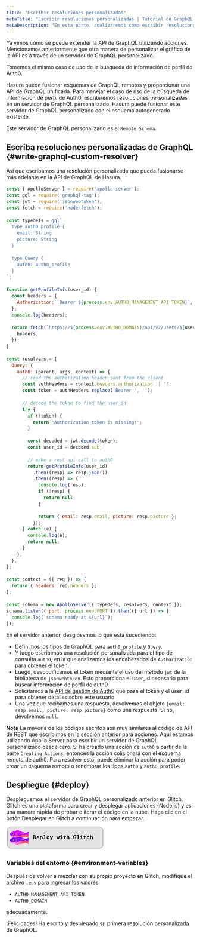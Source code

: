 ```yaml
---
title: "Escribir resoluciones personalizadas"
metaTitle: "Escribir resoluciones personalizadas | Tutorial de GraphQL de Hasura"
metaDescription: "En esta parte, analizaremos cómo escribir resoluciones personalizadas y agregarlas como esquema remoto en el motor de Hasura GraphQL."
---
```


Ya vimos cómo se puede extender la API de GraphQL utilizando acciones. Mencionamos anteriormente que otra manera de personalizar el gráfico de la API es a través de un servidor de GraphQL personalizado.

Tomemos el mismo caso de uso de la búsqueda de información de perfil de Auth0.

Hasura puede fusionar esquemas de GraphQL remotos y proporcionar una API de GraphQL unificada. Para manejar el caso de uso de la búsqueda de información de perfil de Auth0, escribiremos resoluciones personalizadas en un servidor de GraphQL personalizado. Hasura puede fusionar este servidor de GraphQL personalizado con el esquema autogenerado existente.

Este servidor de GraphQL personalizado es el `Remote Schema`.

## Escriba resoluciones personalizadas de GraphQL {#write-graphql-custom-resolver}

Así que escribamos una resolución personalizada que pueda fusionarse más adelante en la API de GraphQL de Hasura.

```javascript
const { ApolloServer } = require('apollo-server');
const gql = require('graphql-tag');
const jwt = require('jsonwebtoken');
const fetch = require('node-fetch');

const typeDefs = gql`
  type auth0_profile {
    email: String
    picture: String
  }

  type Query {
    auth0: auth0_profile
  }
`;

function getProfileInfo(user_id) {
  const headers = {
    Authorization: `Bearer ${process.env.AUTH0_MANAGEMENT_API_TOKEN}`,
  };
  console.log(headers);

  return fetch(`https://${process.env.AUTH0_DOMAIN}/api/v2/users/${user_id}`, {
    headers,
  });
}

const resolvers = {
  Query: {
    auth0: (parent, args, context) => {
      // read the authorization header sent from the client
      const authHeaders = context.headers.authorization || '';
      const token = authHeaders.replace('Bearer ', '');

      // decode the token to find the user_id
      try {
        if (!token) {
          return 'Authorization token is missing!';
        }

        const decoded = jwt.decode(token);
        const user_id = decoded.sub;

        // make a rest api call to auth0
        return getProfileInfo(user_id)
          .then((resp) => resp.json())
          .then((resp) => {
            console.log(resp);
            if (!resp) {
              return null;
            }

            return { email: resp.email, picture: resp.picture };
          });
      } catch (e) {
        console.log(e);
        return null;
      }
    },
  },
};

const context = ({ req }) => {
  return { headers: req.headers };
};

const schema = new ApolloServer({ typeDefs, resolvers, context });
schema.listen({ port: process.env.PORT }).then(({ url }) => {
  console.log(`schema ready at ${url}`);
});

```

En el servidor anterior, desglosemos lo que está sucediendo:

- Definimos los tipos de GraphQL para `auth0_profile` y `Query`.
- Y luego escribimos una resolución personalizada para el tipo de consulta `auth0`, en la que analizamos los encabezados de `Authorization` para obtener el token.
- Luego, descodificamos el token mediante el uso del método `jwt` de la biblioteca de `jsonwebtoken`. Esto proporciona el user_id necesario para buscar información de perfil de auth0.
- Solicitamos a la [API de gestión de Auth0](https://auth0.com/docs/api/management/v2/create-m2m-app) que pase el token y el user_id para obtener detalles sobre este usuario.
- Una vez que recibamos una respuesta, devolvemos el objeto `{email: resp.email, picture: resp.picture}` como una respuesta. Si no, devolvemos `null`.

**Nota** La mayoría de los códigos escritos son muy similares al código de API de REST que escribimos en la sección anterior para acciones. Aquí estamos utilizando Apollo Server para escribir un servidor de GraphQL personalizado desde cero. Si ha creado una acción de `auth0` a partir de la parte `Creating Actions`, entonces la acción colisionará con el esquema remoto de auth0. Para resolver esto, puede eliminar la acción para poder crear un esquema remoto o renombrar los tipos `auth0` y `auth0_profile`.

## Despliegue {#deploy}

Despleguemos el servidor de GraphQL personalizado anterior en Glitch. Glitch es una plataforma para crear y desplegar aplicaciones (Node.js) y es una manera rápida de probar e iterar el código en la nube. Haga clic en el botón Desplegar en Glitch a continuación para empezar.

[![DESPLEGAR EN GLITCH](https://raw.githubusercontent.com/hasura/graphql-engine/master/community/boilerplates/auth-webhooks/nodejs-express/assets/deploy-glitch.png)](https://glitch.com/~auth0-hasura-remote-schema)

### Variables del entorno {#environment-variables}

Después de volver a mezclar con su propio proyecto en Glitch, modifique el archivo `.env` para ingresar los valores

- `AUTH0_MANAGEMENT_API_TOKEN`
- `AUTH0_DOMAIN`

adecuadamente.

¡Felicidades! Ha escrito y desplegado su primera resolución personalizada de GraphQL.
